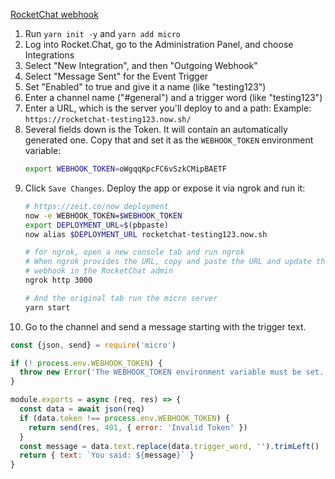[RocketChat webhook][url]

1. Run `yarn init -y` and `yarn add micro`
2. Log into Rocket.Chat, go to the Administration Panel, and choose
   Integrations
3. Select "New Integration", and then "Outgoing Webhook"
4. Select "Message Sent" for the Event Trigger
5. Set "Enabled" to true and give it a name (like "testing123")
6. Enter a channel name ("#general") and a trigger word (like "testing123")
7. Enter a URL, which is the server you'll deploy to and a path:
   Example: `https://rocketchat-testing123.now.sh/`
8. Several fields down is the Token. It will contain an automatically
   generated one. Copy that and set it as the `WEBHOOK_TOKEN` environment
   variable:
    ``` bash
    export WEBHOOK_TOKEN=oWgqqKpcFC6vSzkCMipBAETF
    ```
9. Click `Save Changes`. Deploy the app or expose it via ngrok and run it:
    ``` bash
    # https://zeit.co/now deployment
    now -e WEBHOOK_TOKEN=$WEBHOOK_TOKEN
    export DEPLOYMENT_URL=$(pbpaste)
    now alias $DEPLOYMENT_URL rocketchat-testing123.now.sh

    # for ngrok, open a new console tab and run ngrok
    # When ngrok provides the URL, copy and paste the URL and update the
    # webhook in the RocketChat admin
    ngrok http 3000

    # And the original tab run the micro server
    yarn start
    ```
10. Go to the channel and send a message starting with the trigger text.
 
[url]: https://github.com/resources/snippets/tree/master/rocketchat-webhook

``` javascript
const {json, send} = require('micro')

if (! process.env.WEBHOOK_TOKEN) {
  throw new Error('The WEBHOOK_TOKEN environment variable must be set.')
}

module.exports = async (req, res) => {
  const data = await json(req)
  if (data.token !== process.env.WEBHOOK_TOKEN) {
    return send(res, 401, { error: 'Invalid Token' })
  }
  const message = data.text.replace(data.trigger_word, '').trimLeft()
  return { text: `You said: ${message}` }
}
```